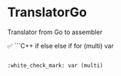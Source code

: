 # TranslatorGo
Translator from Go to assembler


:white_check_mark: ```C++ 
if 
else 
else if
for (multi)
var 
```

:white_check_mark: var (multi)

